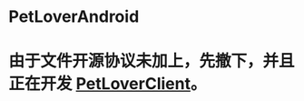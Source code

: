 # PetLoverAndroid

# 由于文件开源协议未加上，先撤下，并且正在开发 [PetLoverClient](https://github.com/moduth/PetLoverClient)。
